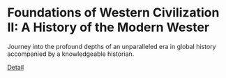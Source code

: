 # Foundations of Western Civilization II: A History of the Modern Wester

Journey into the profound depths of an unparalleled era in global history accompanied by a knowledgeable historian. 

[Detail](https://eduitfree.com/courses/foundations-of-western-civilization-ii-a-history-of-the-modern-wester)